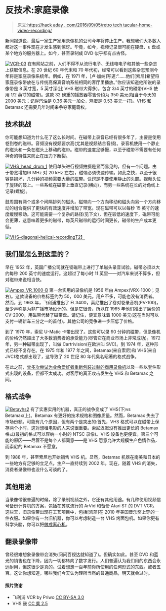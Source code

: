 # 反技术:家庭录像

> 原文:[https://hack aday . com/2016/09/05/retro tech tacular-home-video-recording/](https://hackaday.com/2016/09/05/retrotechtacular-home-video-recording/)

新闻报道说，最后一家生产家用录像机的公司今年将停止生产。我想我们大多数人都对这一事件现在才发生感到惊讶。毕竟，如今，视频记录很可能在硬盘、u 盘或某个地方的服务器上。如今，甚至录制成 DVD 似乎都有点古怪。

[![VCR-03](../Images/fa34d1eea5e66f804742f31556ff1fb8.png)](https://hackaday.com/wp-content/uploads/2016/08/vcr-03.jpg) 在有网站之前，人们不得不从流行电子、无线电电子和其他一些杂志上获取信息。在 20 世纪 60 年代末和 70 年代初，经常可以看到这些杂志预测今年将是家庭录像系统年。例如，在 1971 年，[卢·加纳]写道:“……他们[索尼]希望将家庭录像带放在与传统高保真音响系统相同的客厅里播放。”你应该知道他所说的录像带是 8 英寸宽，5 英寸深(比 VHS 磁带大得多)，包含 3/4 英寸的磁带(VHS 使用 1/2 英寸的磁带)。这款 32 磅重的播放器零售价约为 350 美元(相当于今天的 2000 美元；记得汽油是 0.36 美元一加仑，鸡蛋是 0.53 美元一打)。VHS 和 Betamax 还需要几年时间来争夺家庭霸权。

## 技术挑战

你可能想知道为什么花了这么长时间。在磁带上录音已经有很多年了，主要是使用卷到卷的磁带。音频没有视频要求高(尤其是视频结合音频)。录音机使用一个静止的磁头和一条在磁头上移动的磁带。磁带的速度足够慢，以至于磁带不需要有任何神奇的特性来防止在压力下断裂。

[![VHS_head_drum_1](../Images/daa61d723ed3dfafb8a63ff9a785762c.png)](https://hackaday.com/wp-content/uploads/2016/08/vhs_head_drum_1.jpg) 使用单头进行视频拍摄是显而易见的，但有一个问题。由于带宽增加(6 MHz 对 20 kHz 左右)，磁带必须快速传输。如此之快，以至于很容易损坏，几分钟的视频需要大量的磁带。诀窍是不要使用静止的头部。视频头位于旋转的鼓上。一些系统在磁带上垂直记录(横向)，而另一些系统在长的对角线上记录(螺旋)。

鼓周围有两个或多个间隔排列的磁头。磁带向一个方向移动和磁头向另一个方向移动的组合提供了更快的有效速度并增加了带宽。现在磁带可以以每秒 15 英寸的速度缓慢移动。这可能需要一个复杂的路径(见下文)，但在较低的速度下，磁带可能会更薄，这意味着更多的磁带，每英尺磁带的运行时间更长，磁带的生产成本更低。

[![VHS-diagonal-helical-recording](../Images/49f85b416b0f8c3e3d785a958c9eb515.png)T2】](https://hackaday.com/wp-content/uploads/2016/08/vhs-diagonal-helical-recording.jpg)

## 我们是怎么到这里的？

早在 1952 年，英国广播公司就在钢磁带上进行了单磁头录音试验。磁带必须以大约每秒 200 英寸的速度运行。这超过了每小时 11 英里——对汽车来说不算多，但对磁带来说相当快。

[![Ampex_VR_1000-B](../Images/d47f05a2091568a50cdd6ceaca709c0b.png)](https://hackaday.com/wp-content/uploads/2016/08/ampex_vr_1000-b.jpg) 第一台实用的录像机是 1956 年由 Ampex(VRX-1000；见右)。这款设备的价格标签约为 50，000 美元，用户不多，可能也没有消费者。然而，到 1963 年，飞利浦推出了 EL3400，索尼推出了卷对卷录音机(PV-100)，至少声称是为非广播市场设计的。但是它很贵，所以在 1965 年他们推出了廉价的 CV-2000，用磁带代替了磁带盘。请记住，便宜意味着 1000 美元(这在当时可以支付一辆新车三分之一的首付)。其他公司的竞争进一步压低了价格。

到了 1970 年，索尼 U-Matic 卡带出现了。这些可以录 90 分钟的磁带，但录像机的价格仍然超出了大多数消费者的承受能力(尽管它在商业市场上非常成功)。1972 年，另一种磁带出现了，叫做 Cartrivision(在欧洲叫 SVC)。到 1974 年，这种形式已经不复存在。在 1975 年和 1977 年之间，Betamax(来自索尼)和 VHS(来自 JVC)格式都出现了，这导致了 20 世纪 80 年代臭名昭著的格式战争。

在此之前，[曾多次尝试为业余爱好者重新包装过剩的商用录像机](http://www.americanradiohistory.com/hd2/IDX-Consumer/Archive-Radio-Electronics-IDX/IDX/60s/1969/Radio-Electronics-1969-12-OCR-Page-0087.pdf)以及一些以套件形式出现的设备，但都不太成功。对客厅的真正攻击发生在 VHS 和 Betamax 之间。

## 格式战争

[![Betavhs2](../Images/07a735a7a545654f330b5845be9f91a8.png)](https://hackaday.com/wp-content/uploads/2016/08/betavhs2.jpg) 有了实惠实用的机器，真正的战争变成了 VHS(下)vs Betamax(上)。Betamax 有更好的技术规格和图像质量。然而，Betamax 失去了市场份额。可能有几个原因，但有两个是突出的:首先，VHS 格式可以在磁带上保存两个小时，这对想租电影的人来说很重要。索尼迟迟没有推出更长的 Betamax 格式(最初的格式可以容纳一小时的 NTSC 录像)。VHS 设备也更便宜。第三个可能的原因——尽管不是每个人都同意——是 VHS 愿意允许大规模生产色情作品，而索尼的 Betamax 不愿意。

到 1988 年，甚至索尼也开始销售 VHS 机。显然，Betamax 机器在南美和日本的一些地方有足够的立足点，生产一直持续到 2002 年。现在，随着 VHS 的消失，消费者录像带也没什么可谈的了。

## 其他用途

当录像带很普遍的时候，除了录制视频之外，它还有其他用途。有几种使用视频信号备份计算机的方案，包括在苏联流行的 ArVid 和备份 Atari ST 的 DVT VCR。这些天，旧录像带出现在工艺项目中，包括[凯莎]在 2010 年美国音乐奖上穿的一件衣服。如果你有一台旧机器，你可以考虑制造一台 VHS 烤面包机。如果你更有科学头脑，你可以把[做成离心机](https://hackaday.com/2013/09/21/vcr-centrifuge/)。

## 翻录录像带

曾经很难想象录像带会消失(问问百视达就知道了)。但确实如此。甚至 DVD 和蓝光的销售也在下降，因为一切都转向了数字发行。人们普遍认为我们用的东西会永远耐用，但这很少是真的。试着想想一百年前你所使用的任何形式的东西。或者五百。这让你想知道，哪些我们今天认为理所当然的普通商品，明天就会过时。

#### 照片致谢

*   飞利浦 VCR by Priwo [CC BY-SA 3.0](https://commons.wikimedia.org/w/index.php?curid=1976855)
*   VHS 鼓 [CC 乘 2.5](https://commons.wikimedia.org/w/index.php?curid=1156842)